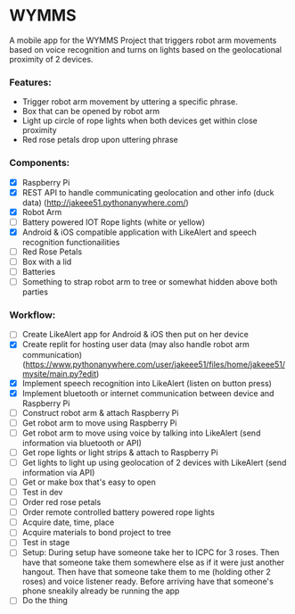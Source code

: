 # WYMMS

A mobile app for the WYMMS Project that triggers robot arm movements based on voice recognition and turns on lights based on the geolocational proximity of 2 devices.

### Features:
* Trigger robot arm movement by uttering a specific phrase.
* Box that can be opened by robot arm
* Light up circle of rope lights when both devices get within close proximity
* Red rose petals drop upon uttering phrase

### Components:
- [x] Raspberry Pi
- [x] REST API to handle communicating geolocation and other info (duck data) (http://jakeee51.pythonanywhere.com/)
- [x] Robot Arm
- [ ] Battery powered IOT Rope lights (white or yellow)
- [x] Android & iOS compatible application with LikeAlert and speech recognition functionailities
- [ ] Red Rose Petals
- [ ] Box with a lid
- [ ] Batteries
- [ ] Something to strap robot arm to tree or somewhat hidden above both parties

### Workflow:
- [ ] Create LikeAlert app for Android & iOS then put on her device
- [x] Create replit for hosting user data (may also handle robot arm communication) (https://www.pythonanywhere.com/user/jakeee51/files/home/jakeee51/mysite/main.py?edit)
- [x] Implement speech recognition into LikeAlert (listen on button press)
- [x] Implement bluetooth or internet communication between device and Raspberry Pi
- [ ] Construct robot arm & attach Raspberry Pi
- [ ] Get robot arm to move using Raspberry Pi
- [ ] Get robot arm to move using voice by talking into LikeAlert (send information via bluetooth or API)
- [ ] Get rope lights or light strips & attach to Raspberry Pi
- [ ] Get lights to light up using geolocation of 2 devices with LikeAlert (send information via API)
- [ ] Get or make box that's easy to open
- [ ] Test in dev
- [ ] Order red rose petals
- [ ] Order remote controlled battery powered rope lights
- [ ] Acquire date, time, place
- [ ] Acquire materials to bond project to tree
- [ ] Test in stage
- [ ] Setup: During setup have someone take her to ICPC for 3 roses.
      Then have that someone take them somewhere else as if it were just another hangout.
      Then have that someone take them to me (holding other 2 roses) and voice listener ready.
      Before arriving have that someone's phone sneakily already be running the app
- [ ] Do the thing
